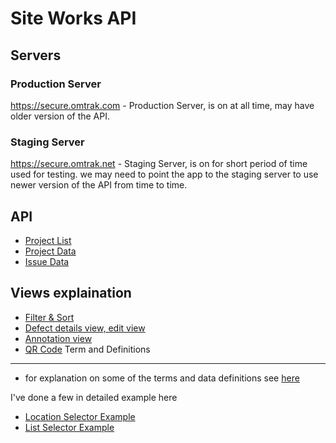 Site Works API
============== 

Servers
-------

### Production Server ###

https://secure.omtrak.com - Production Server, is on at all time, may have older version of the API.

### Staging Server ###

https://secure.omtrak.net - Staging Server, is on for short period of time used for testing.  we may need to point the app to the staging server to use newer version of the API from time to time.

API
---
* [Project List](project-list.md "Project List")
* [Project Data](project-data.md "Project List")
* [Issue Data](issue-data.md "Project List")

Views explaination
------------------
* [Filter & Sort](filter-sort.md "location filter, filter, sort")
* [Defect details view, edit view](defect-details-view.md "Defect details view, edit view")
* [Annotation view](photo-annotation.md)
* [QR Code](qr-code-scan.md)
Term and Definitions
--------------------
* for explanation on some of the terms and data definitions see [here](definitions.md "Definitions")

I've done a few in detailed example here

* [Location Selector Example](location-example.md "Location Selector Example")
* [List Selector Example](list-example.md "List Selector Example")



